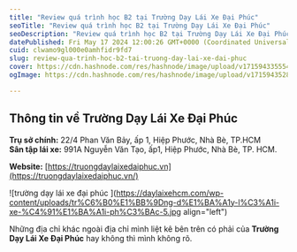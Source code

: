 ```yaml
---
title: "Review quá trình học B2 tại Trường Dạy Lái Xe Đại Phúc"
seoTitle: "Review quá trình học B2 tại Trường Dạy Lái Xe Đại Phúc"
seoDescription: "Review quá trình học B2 tại Trường Dạy Lái Xe Đại Phúc"
datePublished: Fri May 17 2024 12:00:26 GMT+0000 (Coordinated Universal Time)
cuid: clwamo9gl000e0amhfidr9fd7
slug: review-qua-trinh-hoc-b2-tai-truong-day-lai-xe-dai-phuc
cover: https://cdn.hashnode.com/res/hashnode/image/upload/v1715943355548/8cd3345e-8753-4f65-a881-9acedac24fd6.jpeg
ogImage: https://cdn.hashnode.com/res/hashnode/image/upload/v1715943528294/a03fddc4-1d6e-41a3-b2b2-68f975b37306.jpeg

---
```


## Thông tin về **Trường Dạy Lái Xe Đại Phúc**

**Trụ sở chính:** 22/4 Phan Văn Bảy, ấp 1, Hiệp Phước, Nhà Bè, TP.HCM  
**Sân tập lái xe:** 991A Nguyễn Văn Tạo, ấp1, Hiệp Phước, Nhà Bè, TP. HCM.

**Website:** [https://truongdaylaixedaiphuc.vn](https://truongdaylaixedaiphuc.vn/)

![trường dạy lái xe đại phúc ](https://daylaixehcm.com/wp-content/uploads/tr%C6%B0%E1%BB%9Dng-d%E1%BA%A1y-l%C3%A1i-xe-%C4%91%E1%BA%A1i-ph%C3%BAc-5.jpg align="left")

Những địa chỉ khác ngoài địa chỉ mình liệt kê bên trên có phải của **Trường Dạy Lái Xe Đại Phúc** hay không thì mình không rõ.